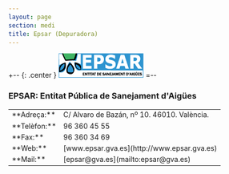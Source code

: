 ```yaml
---
layout: page
section: medi
title: Epsar (Depuradora)
---
```

+-- {: .center }
![Logo EPSAR](/images/medi/epsar.gif)
=--

### EPSAR: Entitat Pública de Sanejament d'Aigües
<table markdown="1">
<tbody>
    <tr>
        <td>**Adreça:**</td><td>C/ Alvaro de Bazán, nº 10. 46010. València.</td>
    </tr>
    <tr>
        <td>**Telèfon:**</td><td>96 360 45 55</td>
    </tr>
    <tr>
        <td>**Fax:**</td><td>96 360 34 69</td>
    </tr>
    <tr>
        <td>**Web:**</td><td>[www.epsar.gva.es](http://www.epsar.gva.es)</td>
    </tr>
    <tr>
        <td>**Mail:**</td><td>[epsar@gva.es](mailto:epsar@gva.es)</td>
    </tr>
</tbody>
</table>